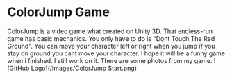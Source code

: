 # ColorJump Game
ColorJump is a video game what created on Unity 3D. That endless-run game has basic mechanics. You only have to do is "Dont Touch The Red Ground". You can move your character left or right when you jump if you stay on ground you cant move your character. I hope it will be a funny game when i finished. I still work on it. There are some photos from my game.
![GitHub Logo](/Images/ColorJump Start.png)

